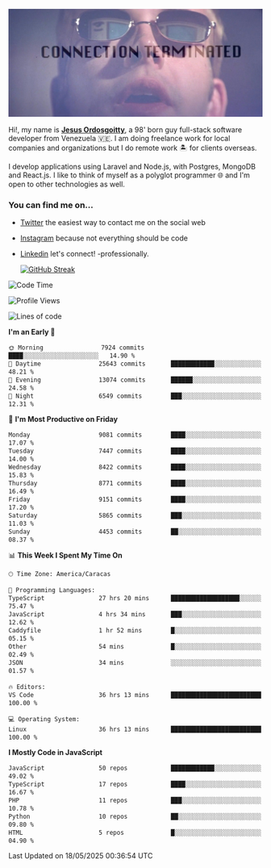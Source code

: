 ![hackers movie reference](./disconnected.jpg)

Hi!, my name is [**Jesus Ordosgoitty**](https://jodaz.dev), a 98' born guy full-stack software developer from Venezuela 🇻🇪. I am doing freelance work for local companies and organizations but I do remote work 🏝️ for clients overseas. 

I develop applications using Laravel and Node.js, with Postgres, MongoDB and React.js. I like to think of myself as a polyglot programmer 🌐 and I'm open to other technologies as well.

### You can find me on...

- [Twitter](https://twitter.com/jodaz_) the easiest way to contact me on the social web
- [Instagram](https://instagram.com/jodaz_) because not everything should be code
- [Linkedin](https://linkedin.com/in/jodaz) let's connect! -professionally.


    [![GitHub Streak](https://streak-stats.demolab.com?user=jodaz&theme=tokyonight)](https://git.io/streak-stats)

<!--START_SECTION:waka-->
![Code Time](http://img.shields.io/badge/Code%20Time-6%2C446%20hrs%2024%20mins-blue)

![Profile Views](http://img.shields.io/badge/Profile%20Views-0-blue)

![Lines of code](https://img.shields.io/badge/From%20Hello%20World%20I%27ve%20Written-84.1%20million%20lines%20of%20code-blue)

**I'm an Early 🐤** 

```text
🌞 Morning                7924 commits        ████░░░░░░░░░░░░░░░░░░░░░   14.90 % 
🌆 Daytime                25643 commits       ████████████░░░░░░░░░░░░░   48.21 % 
🌃 Evening                13074 commits       ██████░░░░░░░░░░░░░░░░░░░   24.58 % 
🌙 Night                  6549 commits        ███░░░░░░░░░░░░░░░░░░░░░░   12.31 % 
```
📅 **I'm Most Productive on Friday** 

```text
Monday                   9081 commits        ████░░░░░░░░░░░░░░░░░░░░░   17.07 % 
Tuesday                  7447 commits        ████░░░░░░░░░░░░░░░░░░░░░   14.00 % 
Wednesday                8422 commits        ████░░░░░░░░░░░░░░░░░░░░░   15.83 % 
Thursday                 8771 commits        ████░░░░░░░░░░░░░░░░░░░░░   16.49 % 
Friday                   9151 commits        ████░░░░░░░░░░░░░░░░░░░░░   17.20 % 
Saturday                 5865 commits        ███░░░░░░░░░░░░░░░░░░░░░░   11.03 % 
Sunday                   4453 commits        ██░░░░░░░░░░░░░░░░░░░░░░░   08.37 % 
```


📊 **This Week I Spent My Time On** 

```text
🕑︎ Time Zone: America/Caracas

💬 Programming Languages: 
TypeScript               27 hrs 20 mins      ███████████████████░░░░░░   75.47 % 
JavaScript               4 hrs 34 mins       ███░░░░░░░░░░░░░░░░░░░░░░   12.62 % 
Caddyfile                1 hr 52 mins        █░░░░░░░░░░░░░░░░░░░░░░░░   05.15 % 
Other                    54 mins             █░░░░░░░░░░░░░░░░░░░░░░░░   02.49 % 
JSON                     34 mins             ░░░░░░░░░░░░░░░░░░░░░░░░░   01.57 % 

🔥 Editors: 
VS Code                  36 hrs 13 mins      █████████████████████████   100.00 % 

💻 Operating System: 
Linux                    36 hrs 13 mins      █████████████████████████   100.00 % 
```

**I Mostly Code in JavaScript** 

```text
JavaScript               50 repos            ████████████░░░░░░░░░░░░░   49.02 % 
TypeScript               17 repos            ████░░░░░░░░░░░░░░░░░░░░░   16.67 % 
PHP                      11 repos            ███░░░░░░░░░░░░░░░░░░░░░░   10.78 % 
Python                   10 repos            ██░░░░░░░░░░░░░░░░░░░░░░░   09.80 % 
HTML                     5 repos             █░░░░░░░░░░░░░░░░░░░░░░░░   04.90 % 
```




 Last Updated on 18/05/2025 00:36:54 UTC
<!--END_SECTION:waka-->
